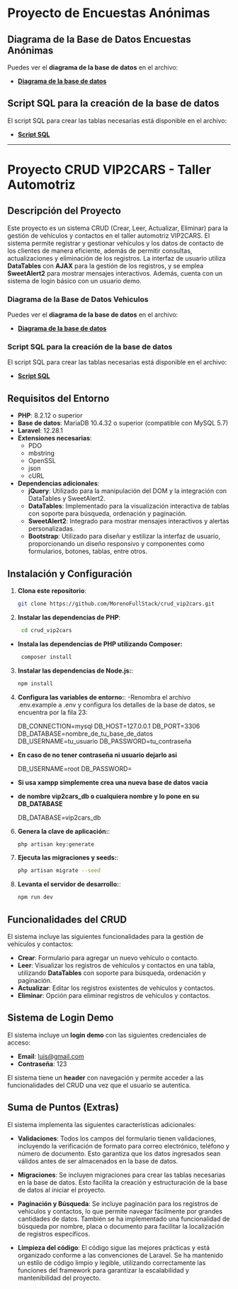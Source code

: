 # Proyecto de Encuestas Anónimas

## Diagrama de la Base de Datos Encuestas Anónimas
Puedes ver el **diagrama de la base de datos** en el archivo:
- **[Diagrama de la base de datos](docs/Diagrama_encuesta_anonimaDB.png)**

## Script SQL para la creación de la base de datos
El script SQL para crear las tablas necesarias está disponible en el archivo:
- **[Script SQL](Base_datos/Scrip_EncuestaAnonimas.sql)**

---

# Proyecto CRUD VIP2CARS - Taller Automotriz

## Descripción del Proyecto

Este proyecto es un sistema CRUD (Crear, Leer, Actualizar, Eliminar) para la gestión de vehículos y contactos en el taller automotriz VIP2CARS. El sistema permite registrar y gestionar vehículos y los datos de contacto de los clientes de manera eficiente, además de permitir consultas, actualizaciones y eliminación de los registros. La interfaz de usuario utiliza **DataTables** con **AJAX** para la gestión de los registros, y se emplea **SweetAlert2** para mostrar mensajes interactivos. Además, cuenta con un sistema de login básico con un usuario demo.

### Diagrama de la Base de Datos Vehiculos
Puedes ver el **diagrama de la base de datos** en el archivo:
- **[Diagrama de la base de datos](docs/diagrama_crud_vehiculosDB.png)**

### Script SQL para la creación de la base de datos
El script SQL para crear las tablas necesarias está disponible en el archivo:
- **[Script SQL](Base_datos/vip2cars_db.sql)**

## Requisitos del Entorno

- **PHP**: 8.2.12 o superior
- **Base de datos**: MariaDB 10.4.32 o superior (compatible con MySQL 5.7)
- **Laravel**: 12.28.1
- **Extensiones necesarias**:
  - PDO
  - mbstring
  - OpenSSL
  - json
  - cURL
- **Dependencias adicionales**:
  - **jQuery**: Utilizado para la manipulación del DOM y la integración con DataTables y SweetAlert2.
  - **DataTables**: Implementado para la visualización interactiva de tablas con soporte para búsqueda, ordenación y paginación.
  - **SweetAlert2**: Integrado para mostrar mensajes interactivos y alertas personalizadas.
  - **Bootstrap**: Utilizado para diseñar y estilizar la interfaz de usuario, proporcionando un diseño responsivo y componentes como formularios, botones, tablas, entre otros.

## Instalación y Configuración

1. **Clona este repositorio**:
   ```bash
   git clone https://github.com/MorenoFullStack/crud_vip2cars.git

2. **Instalar las dependencias de PHP**:
   ```bash
    cd crud_vip2cars

- **Instala las dependencias de PHP utilizando Composer:**
   ```bash
    composer install

3. **Instalar las dependencias de Node.js:**:
   ```bash
   npm install

4. **Configura las variables de entorno:**:
-Renombra el archivo .env.example a .env y configura los detalles de la base de datos, se encuentra por la fila 23:

    DB_CONNECTION=mysql
    DB_HOST=127.0.0.1
    DB_PORT=3306
    DB_DATABASE=nombre_de_tu_base_de_datos
    DB_USERNAME=tu_usuario
    DB_PASSWORD=tu_contraseña
- **En caso de no tener contraseña ni usuario dejarlo asi**

    DB_USERNAME=root
    DB_PASSWORD=

- **Si usa xampp simplemente crea una nueva base de datos vacia**
- **de nombre vip2cars_db o cualquiera nombre y lo pone en su DB_DATABASE**

    DB_DATABASE=vip2cars_db

6. **Genera la clave de aplicación:**:
   ```bash
   php artisan key:generate

7. **Ejecuta las migraciones y seeds:**:
   ```bash
   php artisan migrate --seed

7. **Levanta el servidor de desarrollo:**:
   ```bash
   npm run dev

## Funcionalidades del CRUD

El sistema incluye las siguientes funcionalidades para la gestión de vehículos y contactos:

- **Crear**: Formulario para agregar un nuevo vehículo o contacto.
- **Leer**: Visualizar los registros de vehículos y contactos en una tabla, utilizando **DataTables** con soporte para búsqueda, ordenación y paginación.
- **Actualizar**: Editar los registros existentes de vehículos y contactos.
- **Eliminar**: Opción para eliminar registros de vehículos y contactos.

## Sistema de Login Demo

El sistema incluye un **login demo** con las siguientes credenciales de acceso:

- **Email**: luis@gmail.com
- **Contraseña**: 123

El sistema tiene un **header** con navegación y permite acceder a las funcionalidades del CRUD una vez que el usuario se autentica.

## Suma de Puntos (Extras)

El sistema implementa las siguientes características adicionales:

- **Validaciones**: Todos los campos del formulario tienen validaciones, incluyendo la verificación de formato para correo electrónico, teléfono y número de documento. Esto garantiza que los datos ingresados sean válidos antes de ser almacenados en la base de datos.

- **Migraciones**: Se incluyen migraciones para crear las tablas necesarias en la base de datos. Esto facilita la creación y estructuración de la base de datos al iniciar el proyecto.

- **Paginación y Búsqueda**: Se incluye paginación para los registros de vehículos y contactos, lo que permite navegar fácilmente por grandes cantidades de datos. También se ha implementado una funcionalidad de búsqueda por nombre, placa o documento para facilitar la localización de registros específicos.

- **Limpieza del código**: El código sigue las mejores prácticas y está organizado conforme a las convenciones de Laravel. Se ha mantenido un estilo de código limpio y legible, utilizando correctamente las funciones del framework para garantizar la escalabilidad y mantenibilidad del proyecto.